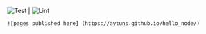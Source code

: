![Test](https://img.shields.io/badge/Test-success-93b023?&style=for-the-badge) | 
    ![Lint](https://img.shields.io/badge/Lint-success-blue?&style=for-the-badge)


    ![pages published here] (https://aytuns.github.io/hello_node/)